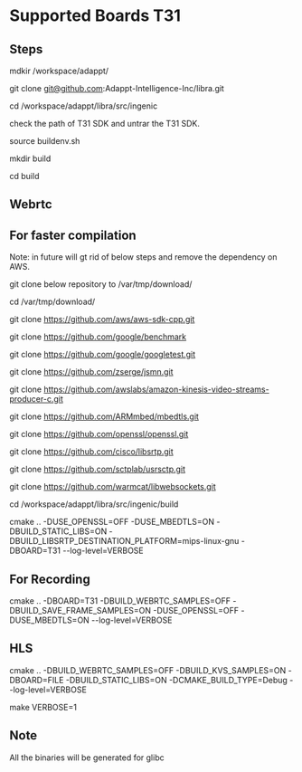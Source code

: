
# Supported Boards T31

## Steps

mdkir /workspace/adappt/

git clone git@github.com:Adappt-Intelligence-Inc/libra.git

cd /workspace/adappt/libra/src/ingenic

check the path of T31 SDK and untrar the T31 SDK.

source buildenv.sh

mkdir build

cd build 



## Webrtc

## For faster compilation 

Note: in future will gt rid of below steps and remove the dependency on AWS.    

git clone below repository to /var/tmp/download/  

cd /var/tmp/download/  

git clone  https://github.com/aws/aws-sdk-cpp.git

git clone  https://github.com/google/benchmark

git clone  https://github.com/google/googletest.git

git clone  https://github.com/zserge/jsmn.git

git clone  https://github.com/awslabs/amazon-kinesis-video-streams-producer-c.git

git clone  https://github.com/ARMmbed/mbedtls.git

git clone  https://github.com/openssl/openssl.git

git clone  https://github.com/cisco/libsrtp.git

git clone  https://github.com/sctplab/usrsctp.git

git clone  https://github.com/warmcat/libwebsockets.git


cd /workspace/adappt/libra/src/ingenic/build

cmake .. -DUSE_OPENSSL=OFF -DUSE_MBEDTLS=ON -DBUILD_STATIC_LIBS=ON  -DBUILD_LIBSRTP_DESTINATION_PLATFORM=mips-linux-gnu -DBOARD=T31 --log-level=VERBOSE



## For Recording

cmake .. -DBOARD=T31 -DBUILD_WEBRTC_SAMPLES=OFF -DBUILD_SAVE_FRAME_SAMPLES=ON  -DUSE_OPENSSL=OFF -DUSE_MBEDTLS=ON --log-level=VERBOSE



## HLS

cmake .. -DBUILD_WEBRTC_SAMPLES=OFF -DBUILD_KVS_SAMPLES=ON -DBOARD=FILE -DBUILD_STATIC_LIBS=ON  -DCMAKE_BUILD_TYPE=Debug --log-level=VERBOSE



make VERBOSE=1






## Note

All the binaries will be generated for glibc
